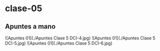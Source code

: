 # clase-05

## Apuntes a mano

![Apuntes 01](./Apuntes Clase 5 DCI-4.jpg)
![Apuntes 01](./Apuntes Clase 5 DCI-5.jpg)
![Apuntes 01](./Apuntes Clase 5 DCI-6.jpg)
